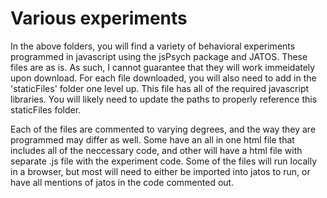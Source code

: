 # Various experiments
In the above folders, you will find a variety of behavioral experiments programmed in javascript using the jsPsych package and JATOS. These files are as is. As such, I cannot guarantee that they will work immeidately upon download. For each file downloaded, you will also need to add in the 'staticFiles' folder one level up. This file has all of the required javascript libraries. You will likely need to update the paths to properly reference this staticFiles folder.

Each of the files are commented to varying degrees, and the way they are programmed may differ as well. Some have an all in one html file that includes all of the neccessary code, and other will have a html file with separate .js file with the experiment code. Some of the files will run locally in a browser, but most will need to either be imported into jatos to run, or have all mentions of jatos in the code commented out. 

